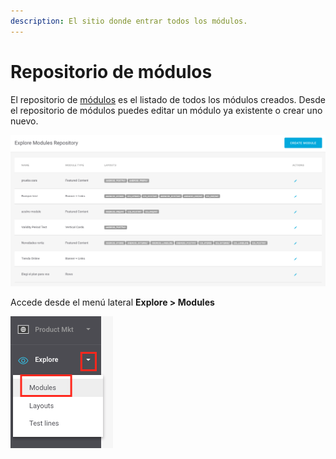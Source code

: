 ```yaml
---
description: El sitio donde entrar todos los módulos.
---
```


# Repositorio de módulos

El repositorio de [módulos](./) es el listado de todos los módulos creados. Desde el repositorio de módulos puedes editar un módulo ya existente o crear uno nuevo.

![](../.gitbook/assets/image%20%2864%29.png)

Accede desde el menú lateral **Explore &gt; Modules**

![](../.gitbook/assets/image%20%2833%29.png)




